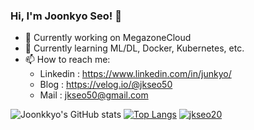 ### Hi, I'm Joonkyo Seo! 👋
- 🔭 Currently working on MegazoneCloud
- 🌱 Currently learning ML/DL, Docker, Kubernetes, etc.
- 📫 How to reach me:
    * Linkedin : https://www.linkedin.com/in/junkyo/
    * Blog : https://velog.io/@jkseo50
    * Mail : jkseo50@gmail.com

![Joonkkyo's GitHub stats](https://github-readme-stats.vercel.app/api?username=Joonkkyo&show_icons=true&theme=default)
[![Top Langs](https://github-readme-stats.vercel.app/api/top-langs/?username=Joonkkyo&layout=compact&theme=default&langs_count=5)](https://github.com/anuraghazra/github-readme-stats)
[![jkseo20](http://mazassumnida.wtf/api/v2/generate_badge?boj=jkseo20)](https://solved.ac/jkseo20)
